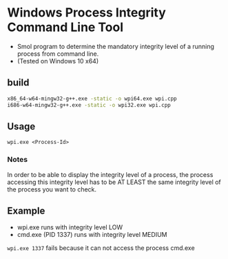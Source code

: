 # Windows Process Integrity Command Line Tool
- Smol program to determine the mandatory integrity level of a running process from command line.
- (Tested on Windows 10 x64)

## build
```cmd
x86_64-w64-mingw32-g++.exe -static -o wpi64.exe wpi.cpp
i686-w64-mingw32-g++.exe -static -o wpi32.exe wpi.cpp
```

## Usage 
`wpi.exe <Process-Id>`

### Notes
In order to be able to display the integrity level of a process, the process accessing this integrity level has to be AT LEAST the same integrity level of the process you want to check.

## Example
- wpi.exe runs with integrity level LOW
- cmd.exe (PID 1337) runs with integrity level MEDIUM

`wpi.exe 1337`
fails because it can not access the process cmd.exe
